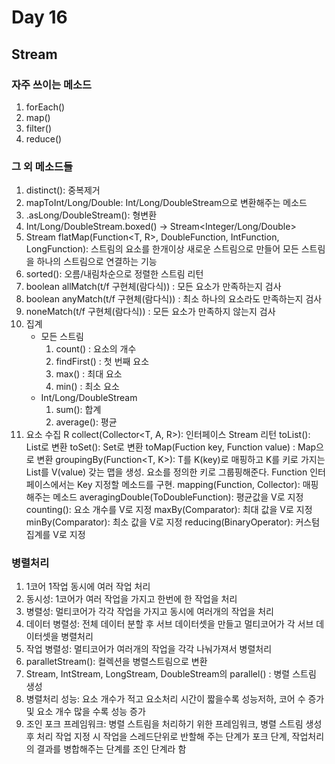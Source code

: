# Day 16
## Stream
### 자주 쓰이는 메소드
1. forEach()
2. map()
3. filter()
4. reduce()

### 그 외 메소드들
1. distinct(): 중복제거
2. mapToInt/Long/Double: Int/Long/DoubleStream으로 변환해주는 메소드
3. .asLong/DoubleStream(): 형변환
4. Int/Long/DoubleStream.boxed() -> Stream<Integer/Long/Double>
5. Stream flatMap(Function<T, R>, DoubleFunction, IntFunction, LongFunction):
   스트림의 요소를 한개이상 새로운 스트림으로 만들어 모든 스트림을 하나의 스트림으로 연결하는 기능
6. sorted(): 오름/내림차순으로 정렬한 스트림 리턴
7. boolean allMatch(t/f 구현체(람다식)) : 모든 요소가 만족하는지 검사
8. boolean anyMatch(t/f 구현체(람다식)) : 최소 하나의 요소라도 만족하는지 검사
9. noneMatch(t/f 구현체(람다식)) : 모든 요소가 만족하지 않는지 검사
10. 집계
    - 모든 스트림
        1. count() : 요소의 개수
        2. findFirst() : 첫 번째 요소
        3. max() : 최대 요소
        4. min() : 최소 요소
    - Int/Long/DoubleStream
        1. sum(): 합계
        2. average(): 평균
11. 요소 수집
    R collect(Collector<T, A, R>): 인터페이스 Stream 리턴
      toList(): List로 변환
      toSet(): Set로 변환
      toMap(Fuction key, Function value) : Map으로 변환
      groupingBy(Function<T, K>): T를 K(key)로 매핑하고 K를 키로 가지는 List를 V(value) 갖는 맵을 생성.
                                  요소를 정의한 키로 그룹핑해준다.
                                  Function 인터페이스에서는 Key 지정할 메소드를 구현.
        mapping(Function, Collector): 매핑해주는 메소드
        averagingDouble(ToDoubleFunction): 평균값을 V로 지정
        counting(): 요소 개수를 V로 지정
        maxBy(Comparator): 최대 값을 V로 지정
        minBy(Comparator): 최소 값을 V로 지정
        reducing(BinaryOperator): 커스텀 집계를 V로 지정

### 병렬처리
1. 1코어 1작업 동시에 여러 작업 처리
2. 동시성: 1코어가 여러 작업을 가지고 한번에 한 작업을 처리
3. 병렬성: 멀티코어가 각각 작업을 가지고 동시에 여러개의 작업을 처리
4. 데이터 병렬성: 전체 데이터 분할 후 서브 데이터셋을 만들고 멀티코어가 각 서브 데이터셋을 병렬처리
5. 작업 병렬성: 멀티코어가 여러개의 작업을 각각 나눠가져서 병렬처리
6. paralletStream(): 컬렉션을 병렬스트림으로 변환
7. Stream, IntStream, LongStream, DoubleStream의 parallel() : 병렬 스트림 생성
8. 병렬처리 성능: 요소 개수가 적고 요소처리 시간이 짧을수록 성능저하, 코어 수 증가 및 요소 개수 많을 수록 성능 증가
9. 조인 포크 프레임워크: 병렬 스트림을 처리하기 위한 프레임워크, 병렬 스트림 생성 후 처리 작업 지정 시 작업을 스레드단위로 반할해 주는 단계가 포크 단계, 작업처리의 결과를 병합해주는 단계를 조인 단계라 함
